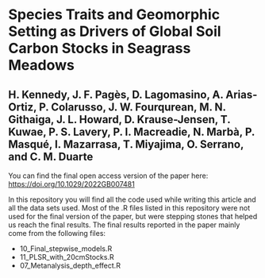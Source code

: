 # Species Traits and Geomorphic Setting as Drivers of Global Soil Carbon Stocks in Seagrass Meadows
## H. Kennedy, J. F. Pagès, D. Lagomasino, A. Arias-Ortiz, P. Colarusso, J. W. Fourqurean, M. N. Githaiga, J. L. Howard, D. Krause-Jensen, T. Kuwae, P. S. Lavery, P. I. Macreadie,  N. Marbà, P. Masqué, I. Mazarrasa, T. Miyajima, O. Serrano, and C. M. Duarte

You can find the final open access version of the paper here: https://doi.org/10.1029/2022GB007481

In this repository you will find all the code used while writing this article and all the data sets used. Most of the .R files listed in this repository were not used for the final version of the paper, but were stepping stones that helped us reach the final results. The final results reported in the paper mainly come from the following files: 
- 10_Final_stepwise_models.R
- 11_PLSR_with_20cmStocks.R
- 07_Metanalysis_depth_effect.R

